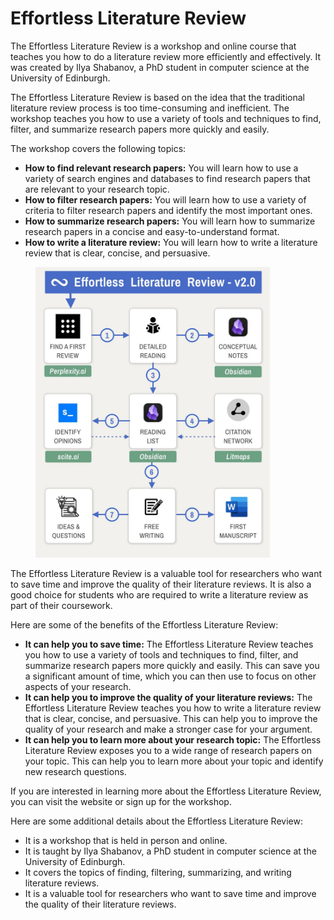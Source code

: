 # Effortless Literature Review

The Effortless Literature Review is a workshop and online course that teaches you how to do a literature review more efficiently and effectively. It was created by Ilya Shabanov, a PhD student in computer science at the University of Edinburgh.

The Effortless Literature Review is based on the idea that the traditional literature review process is too time-consuming and inefficient. The workshop teaches you how to use a variety of tools and techniques to find, filter, and summarize research papers more quickly and easily.

The workshop covers the following topics:

* **How to find relevant research papers:** You will learn how to use a variety of search engines and databases to find research papers that are relevant to your research topic.
* **How to filter research papers:** You will learn how to use a variety of criteria to filter research papers and identify the most important ones.
* **How to summarize research papers:** You will learn how to summarize research papers in a concise and easy-to-understand format.
* **How to write a literature review:** You will learn how to write a literature review that is clear, concise, and persuasive.

<figure><img src="../../.gitbook/assets/effort-lr.jpeg" alt="" width="375"></figure>

The Effortless Literature Review is a valuable tool for researchers who want to save time and improve the quality of their literature reviews. It is also a good choice for students who are required to write a literature review as part of their coursework.

Here are some of the benefits of the Effortless Literature Review:

* **It can help you to save time:** The Effortless Literature Review teaches you how to use a variety of tools and techniques to find, filter, and summarize research papers more quickly and easily. This can save you a significant amount of time, which you can then use to focus on other aspects of your research.
* **It can help you to improve the quality of your literature reviews:** The Effortless Literature Review teaches you how to write a literature review that is clear, concise, and persuasive. This can help you to improve the quality of your research and make a stronger case for your argument.
* **It can help you to learn more about your research topic:** The Effortless Literature Review exposes you to a wide range of research papers on your topic. This can help you to learn more about your topic and identify new research questions.

If you are interested in learning more about the Effortless Literature Review, you can visit the website or sign up for the workshop.

Here are some additional details about the Effortless Literature Review:

* It is a workshop that is held in person and online.
* It is taught by Ilya Shabanov, a PhD student in computer science at the University of Edinburgh.
* It covers the topics of finding, filtering, summarizing, and writing literature reviews.
* It is a valuable tool for researchers who want to save time and improve the quality of their literature reviews.
